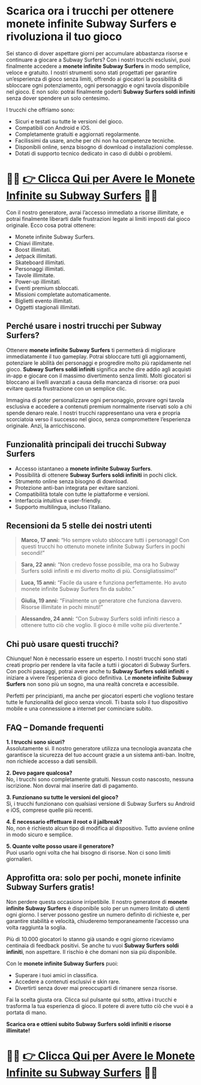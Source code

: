 <h1>Scarica ora i trucchi per ottenere monete infinite Subway Surfers e rivoluziona il tuo gioco</h1>

<p>Sei stanco di dover aspettare giorni per accumulare abbastanza risorse e continuare a giocare a Subway Surfers? Con i nostri trucchi esclusivi, puoi finalmente accedere a <strong>monete infinite Subway Surfers</strong> in modo semplice, veloce e gratuito. I nostri strumenti sono stati progettati per garantire un’esperienza di gioco senza limiti, offrendo ai giocatori la possibilità di sbloccare ogni potenziamento, ogni personaggio e ogni tavola disponibile nel gioco. E non solo: potrai finalmente goderti <strong>Subway Surfers soldi infiniti</strong> senza dover spendere un solo centesimo.</p>

<p>I trucchi che offriamo sono:</p>
<ul>
  <li>Sicuri e testati su tutte le versioni del gioco.</li>
  <li>Compatibili con Android e iOS.</li>
  <li>Completamente gratuiti e aggiornati regolarmente.</li>
  <li>Facilissimi da usare, anche per chi non ha competenze tecniche.</li>
  <li>Disponibili online, senza bisogno di download o installazioni complesse.</li>
  <li>Dotati di supporto tecnico dedicato in caso di dubbi o problemi.</li>
</ul>

# 🔴🔴 **[👉 Clicca Qui per Avere le Monete Infinite su Subway Surfers](https://tinyurl.com/SwipeShiftStudio)** 🔴🔴

<p>Con il nostro generatore, avrai l’accesso immediato a risorse illimitate, e potrai finalmente liberarti dalle frustrazioni legate ai limiti imposti dal gioco originale. Ecco cosa potrai ottenere:</p>

<ul>
  <li>Monete infinite Subway Surfers.</li>
  <li>Chiavi illimitate.</li>
  <li>Boost illimitati.</li>
  <li>Jetpack illimitati.</li>
  <li>Skateboard illimitati.</li>
  <li>Personaggi illimitati.</li>
  <li>Tavole illimitate.</li>
  <li>Power-up illimitati.</li>
  <li>Eventi premium sbloccati.</li>
  <li>Missioni completate automaticamente.</li>
  <li>Biglietti evento illimitati.</li>
  <li>Oggetti stagionali illimitati.</li>
</ul>

<h2>Perché usare i nostri trucchi per Subway Surfers?</h2>

<p>Ottenere <strong>monete infinite Subway Surfers</strong> ti permetterà di migliorare immediatamente il tuo gameplay. Potrai sbloccare tutti gli aggiornamenti, potenziare le abilità dei personaggi e progredire molto più rapidamente nel gioco. <strong>Subway Surfers soldi infiniti</strong> significa anche dire addio agli acquisti in-app e giocare con il massimo divertimento senza limiti. Molti giocatori si bloccano ai livelli avanzati a causa della mancanza di risorse: ora puoi evitare questa frustrazione con un semplice clic.</p>

<p>Immagina di poter personalizzare ogni personaggio, provare ogni tavola esclusiva e accedere a contenuti premium normalmente riservati solo a chi spende denaro reale. I nostri trucchi rappresentano una vera e propria scorciatoia verso il successo nel gioco, senza compromettere l’esperienza originale. Anzi, la arricchiscono.</p>

<h2>Funzionalità principali dei trucchi Subway Surfers</h2>
<ul>
  <li>Accesso istantaneo a <strong>monete infinite Subway Surfers</strong>.</li>
  <li>Possibilità di ottenere <strong>Subway Surfers soldi infiniti</strong> in pochi click.</li>
  <li>Strumento online senza bisogno di download.</li>
  <li>Protezione anti-ban integrata per evitare sanzioni.</li>
  <li>Compatibilità totale con tutte le piattaforme e versioni.</li>
  <li>Interfaccia intuitiva e user-friendly.</li>
  <li>Supporto multilingua, incluso l’italiano.</li>
</ul>

<h2>Recensioni da 5 stelle dei nostri utenti</h2>
<blockquote>
  <p><strong>Marco, 17 anni:</strong> “Ho sempre voluto sbloccare tutti i personaggi! Con questi trucchi ho ottenuto monete infinite Subway Surfers in pochi secondi!”</p>
</blockquote>
<blockquote>
  <p><strong>Sara, 22 anni:</strong> “Non credevo fosse possibile, ma ora ho Subway Surfers soldi infiniti e mi diverto molto di più. Consigliatissimo!”</p>
</blockquote>
<blockquote>
  <p><strong>Luca, 15 anni:</strong> “Facile da usare e funziona perfettamente. Ho avuto monete infinite Subway Surfers fin da subito.”</p>
</blockquote>
<blockquote>
  <p><strong>Giulia, 19 anni:</strong> “Finalmente un generatore che funziona davvero. Risorse illimitate in pochi minuti!”</p>
</blockquote>
<blockquote>
  <p><strong>Alessandro, 24 anni:</strong> “Con Subway Surfers soldi infiniti riesco a ottenere tutto ciò che voglio. Il gioco è mille volte più divertente.”</p>
</blockquote>

<h2>Chi può usare questi trucchi?</h2>

<p>Chiunque! Non è necessario essere un esperto. I nostri trucchi sono stati creati proprio per rendere la vita facile a tutti i giocatori di Subway Surfers. Con pochi passaggi, potrai avere anche tu <strong>Subway Surfers soldi infiniti</strong> e iniziare a vivere l’esperienza di gioco definitiva. Le <strong>monete infinite Subway Surfers</strong> non sono più un sogno, ma una realtà concreta e accessibile.</p>

<p>Perfetti per principianti, ma anche per giocatori esperti che vogliono testare tutte le funzionalità del gioco senza vincoli. Ti basta solo il tuo dispositivo mobile e una connessione a internet per cominciare subito.</p>

<h2>FAQ – Domande frequenti</h2>

<p><strong>1. I trucchi sono sicuri?</strong><br>
Assolutamente sì. Il nostro generatore utilizza una tecnologia avanzata che garantisce la sicurezza del tuo account grazie a un sistema anti-ban. Inoltre, non richiede accesso a dati sensibili.</p>

<p><strong>2. Devo pagare qualcosa?</strong><br>
No, i trucchi sono completamente gratuiti. Nessun costo nascosto, nessuna iscrizione. Non dovrai mai inserire dati di pagamento.</p>

<p><strong>3. Funzionano su tutte le versioni del gioco?</strong><br>
Sì, i trucchi funzionano con qualsiasi versione di Subway Surfers su Android e iOS, comprese quelle più recenti.</p>

<p><strong>4. È necessario effettuare il root o il jailbreak?</strong><br>
No, non è richiesto alcun tipo di modifica al dispositivo. Tutto avviene online in modo sicuro e semplice.</p>

<p><strong>5. Quante volte posso usare il generatore?</strong><br>
Puoi usarlo ogni volta che hai bisogno di risorse. Non ci sono limiti giornalieri.</p>

<h2>Approfitta ora: solo per pochi, monete infinite Subway Surfers gratis!</h2>

<p>Non perdere questa occasione irripetibile. Il nostro generatore di <strong>monete infinite Subway Surfers</strong> è disponibile solo per un numero limitato di utenti ogni giorno. I server possono gestire un numero definito di richieste e, per garantire stabilità e velocità, chiuderemo temporaneamente l’accesso una volta raggiunta la soglia.</p>

<p>Più di 10.000 giocatori lo stanno già usando e ogni giorno riceviamo centinaia di feedback positivi. Se anche tu vuoi <strong>Subway Surfers soldi infiniti</strong>, non aspettare. Il rischio è che domani non sia più disponibile.</p>

<p>Con le <strong>monete infinite Subway Surfers</strong> puoi:</p>
<ul>
  <li>Superare i tuoi amici in classifica.</li>
  <li>Accedere a contenuti esclusivi e skin rare.</li>
  <li>Divertirti senza dover mai preoccuparti di rimanere senza risorse.</li>
</ul>

<p>Fai la scelta giusta ora. Clicca sul pulsante qui sotto, attiva i trucchi e trasforma la tua esperienza di gioco. Il potere di avere tutto ciò che vuoi è a portata di mano.</p>

<p><strong>Scarica ora e ottieni subito Subway Surfers soldi infiniti e risorse illimitate!</strong></p>

# 🔴🔴 **[👉 Clicca Qui per Avere le Monete Infinite su Subway Surfers](https://tinyurl.com/SwipeShiftStudio)** 🔴🔴
